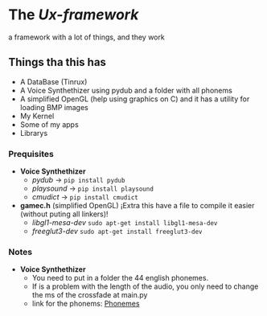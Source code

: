 # The _Ux-framework_
a framework with a lot of things, and they work
## Things tha this has
- A DataBase (Tinrux)
- A Voice Synthethizer using pydub and a folder with all phonems
- A simplified OpenGL (help using graphics on C) and it has a utility for loading BMP images
- My Kernel
- Some of my apps
- Librarys

### Prequisites

- **Voice Synthethizer**
	- *pydub* → ```pip install pydub```
	- *playsound* → ```pip install playsound```
	- *cmudict* → ```pip install cmudict```
- **gamec.h** (simplified OpenGL) ¡Extra this have a file to compile it easier (without puting all linkers)!
	- *libgl1-mesa-dev* ```sudo apt-get install libgl1-mesa-dev```
	- *freeglut3-dev* ```sudo apt-get install freeglut3-dev```


### Notes
- **Voice Synthethizer**
	- You need to put in a folder the 44 english phonemes.
	- If is a problem with the length of the audio, you only need to change the ms of the crossfade at main.py
	- link for the phonems: <a href="https://github.com/moh3n9595/phonemes-dataset">Phonemes</a>
